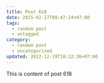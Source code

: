 ```yaml
---
title: Post 618
date: 2015-02-27T09:47:24+07:00
tags:
  - random post
  - untagged
category:
  - random post
  - uncategorized
updated: 2012-12-19T10:12:36+07:00
---
```

This is content of post 618